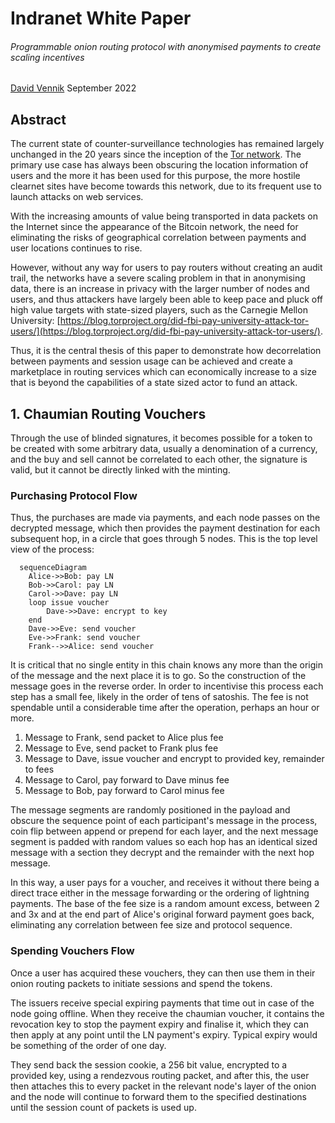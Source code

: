 # Indranet White Paper

###### Programmable onion routing protocol with anonymised payments to create scaling incentives

[David Vennik](mailto:david@cybriq.systems) September 2022

## Abstract

The current state of counter-surveillance technologies has remained largely unchanged in the 20 years since the inception of the [Tor network](https://torproject.org). The primary use case has always been obscuring the location information of users and the more it has been used for this purpose, the more hostile clearnet sites have become towards this network, due to its frequent use to launch attacks on web services.

With the increasing amounts of value being transported in data packets on the Internet since the appearance of the Bitcoin network, the need for eliminating the risks of geographical correlation between payments and user locations continues to rise.

However, without any way for users to pay routers without creating an audit trail, the networks have a severe scaling problem in that in anonymising data, there is an increase in privacy with the larger number of nodes and users, and thus attackers have largely been able to keep pace and pluck off high value targets with state-sized players, such as the Carnegie Mellon University: [https://blog.torproject.org/did-fbi-pay-university-attack-tor-users/](https://blog.torproject.org/did-fbi-pay-university-attack-tor-users/). 

Thus, it is the central thesis of this paper to demonstrate how decorrelation between payments and session usage can be achieved and create a marketplace in routing services which can economically increase to a size that is beyond the capabilities of a state sized actor to fund an attack.

## 1. Chaumian Routing Vouchers

Through the use of blinded signatures, it becomes possible for a token to be created with some arbitrary data, usually a denomination of a currency, and the buy and sell cannot be correlated to each other, the signature is valid, but it cannot be directly linked with the minting.

### Purchasing Protocol Flow

Thus, the purchases are made via payments, and each node passes on the decrypted message, which then provides the payment destination for each subsequent hop, in a circle that goes through 5 nodes. This is the top level view of the process:

```mermaid
  sequenceDiagram
    Alice->>Bob: pay LN
    Bob->>Carol: pay LN
    Carol->>Dave: pay LN
    loop issue voucher
    	Dave->>Dave: encrypt to key
    end
    Dave->>Eve: send voucher
    Eve->>Frank: send voucher
    Frank-->>Alice: send voucher
```

It is critical that no single entity in this chain knows any more than the origin of the message and the next place it is to go. So the construction of the message goes in the reverse order. In order to incentivise this process each step has a small fee, likely in the order of tens of satoshis. The fee is not spendable until a considerable time after the operation, perhaps an hour or more.

1. Message to Frank, send packet to Alice plus fee
2. Message to Eve, send packet to Frank plus fee
3. Message to Dave, issue voucher and encrypt to provided key, remainder to fees
4. Message to Carol, pay forward to Dave minus fee
5. Message to Bob, pay forward to Carol minus fee

The message segments are randomly positioned in the payload and obscure the sequence point of each participant's message in the process, coin flip between append or prepend for each layer, and the next message segment is padded with random values so each hop has an identical sized message with a section they decrypt and the remainder with the next hop message.

In this way, a user pays for a voucher, and receives it without there being a direct trace either in the message forwarding or the ordering of lightning payments. The base of the fee size is a random amount excess, between 2 and 3x and at the end part of Alice's original forward payment goes back, eliminating any correlation between fee size and protocol sequence.

### Spending Vouchers Flow

Once a user has acquired these vouchers, they can then use them in their onion routing packets to initiate sessions and spend the tokens.

The issuers receive special expiring payments that time out in case of the node going offline. When they receive the chaumian voucher, it contains the revocation key to stop the payment expiry and finalise it, which they can then apply at any point until the LN payment's expiry. Typical expiry would be something of the order of one day.

They send back the session cookie, a 256 bit value, encrypted to a provided key, using a rendezvous routing packet, and after this, the user then attaches this to every packet in the relevant node's layer of the onion and the node will continue to forward them to the specified destinations until the session count of packets is used up.